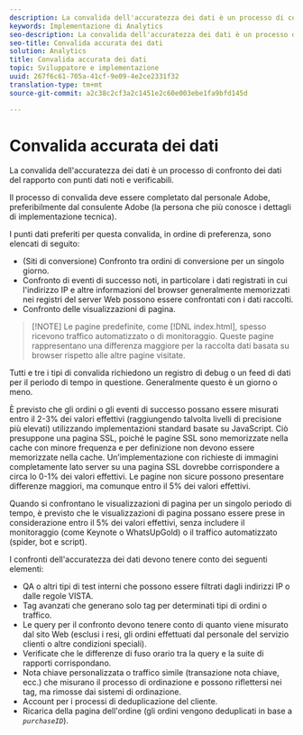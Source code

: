 ```yaml
---
description: La convalida dell'accuratezza dei dati è un processo di confronto dei dati del rapporto con punti dati noti e verificabili.
keywords: Implementazione di Analytics
seo-description: La convalida dell'accuratezza dei dati è un processo di confronto dei dati del rapporto con punti dati noti e verificabili.
seo-title: Convalida accurata dei dati
solution: Analytics
title: Convalida accurata dei dati
topic: Sviluppatore e implementazione
uuid: 267f6c61-705a-41cf-9e09-4e2ce2331f32
translation-type: tm+mt
source-git-commit: a2c38c2cf3a2c1451e2c60e003ebe1fa9bfd145d

---
```



# Convalida accurata dei dati

La convalida dell'accuratezza dei dati è un processo di confronto dei dati del rapporto con punti dati noti e verificabili.

Il processo di convalida deve essere completato dal personale Adobe, preferibilmente dal consulente Adobe (la persona che più conosce i dettagli di implementazione tecnica).

I punti dati preferiti per questa convalida, in ordine di preferenza, sono elencati di seguito:

* (Siti di conversione) Confronto tra ordini di conversione per un singolo giorno.
* Confronto di eventi di successo noti, in particolare i dati registrati in cui l'indirizzo IP e altre informazioni del browser generalmente memorizzati nei registri del server Web possono essere confrontati con i dati raccolti.
* Confronto delle visualizzazioni di pagina.

> [!NOTE] Le pagine predefinite, come [!DNL index.html], spesso ricevono traffico automatizzato o di monitoraggio. Queste pagine rappresentano una differenza maggiore per la raccolta dati basata su browser rispetto alle altre pagine visitate.

Tutti e tre i tipi di convalida richiedono un registro di debug o un feed di dati per il periodo di tempo in questione. Generalmente questo è un giorno o meno.

È previsto che gli ordini o gli eventi di successo possano essere misurati entro il 2-3% dei valori effettivi (raggiungendo talvolta livelli di precisione più elevati) utilizzando implementazioni standard basate su JavaScript. Ciò presuppone una pagina SSL, poiché le pagine SSL sono memorizzate nella cache con minore frequenza e per definizione non devono essere memorizzate nella cache. Un’implementazione con richieste di immagini completamente lato server su una pagina SSL dovrebbe corrispondere a circa lo 0-1% dei valori effettivi. Le pagine non sicure possono presentare differenze maggiori, ma comunque entro il 5% dei valori effettivi.

Quando si confrontano le visualizzazioni di pagina per un singolo periodo di tempo, è previsto che le visualizzazioni di pagina possano essere prese in considerazione entro il 5% dei valori effettivi, senza includere il monitoraggio (come Keynote o WhatsUpGold) o il traffico automatizzato (spider, bot e script).

I confronti dell'accuratezza dei dati devono tenere conto dei seguenti elementi:

* QA o altri tipi di test interni che possono essere filtrati dagli indirizzi IP o dalle regole VISTA.
* Tag avanzati che generano solo tag per determinati tipi di ordini o traffico.
* Le query per il confronto devono tenere conto di quanto viene misurato dal sito Web (esclusi i resi, gli ordini effettuati dal personale del servizio clienti o altre condizioni speciali).
* Verificate che le differenze di fuso orario tra la query e la suite di rapporti corrispondano.
* Nota chiave personalizzata o traffico simile (transazione nota chiave, ecc.) che misurano il processo di ordinazione e possono riflettersi nei tag, ma rimosse dai sistemi di ordinazione.
* Account per i processi di deduplicazione del cliente.
* Ricarica della pagina dell'ordine (gli ordini vengono deduplicati in base a *`purchaseID`*).

